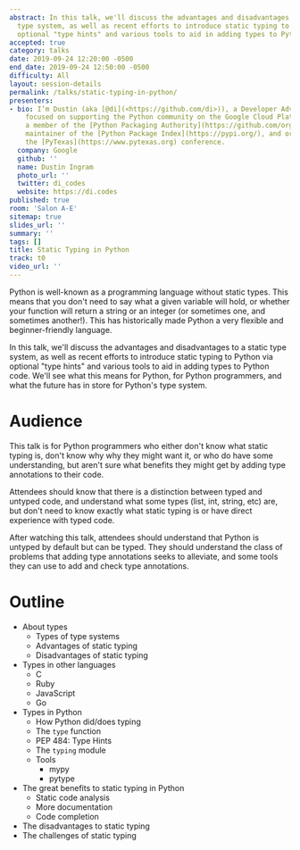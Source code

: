 ```yaml
---
abstract: In this talk, we'll discuss the advantages and disadvantages to a static
  type system, as well as recent efforts to introduce static typing to Python via
  optional "type hints" and various tools to aid in adding types to Python code.
accepted: true
category: talks
date: 2019-09-24 12:20:00 -0500
end_date: 2019-09-24 12:50:00 -0500
difficulty: All
layout: session-details
permalink: /talks/static-typing-in-python/
presenters:
- bio: I’m Dustin (aka [@di](<https://github.com/di>)), a Developer Advocate at Google,
    focused on supporting the Python community on the Google Cloud Platform. I’m also
    a member of the [Python Packaging Authority](https://github.com/orgs/pypa/people),
    maintainer of the [Python Package Index](https://pypi.org/), and organizer for
    the [PyTexas](https://www.pytexas.org) conference.
  company: Google
  github: ''
  name: Dustin Ingram
  photo_url: ''
  twitter: di_codes
  website: https://di.codes
published: true
room: 'Salon A-E'
sitemap: true
slides_url: ''
summary: ''
tags: []
title: Static Typing in Python
track: t0
video_url: ''
---
```


Python is well-known as a programming language without static types. This means that you don't need to say what a given variable will hold, or whether your function will return a string or an integer (or sometimes one, and sometimes another!). This has historically made Python a very flexible and beginner-friendly language.

In this talk, we'll discuss the advantages and disadvantages to a static type system, as well as recent efforts to introduce static typing to Python via optional "type hints" and various tools to aid in adding types to Python code. We'll see what this means for Python, for Python programmers, and what the future has in store for Python's type system.

# Audience

This talk is for Python programmers who either don't know what static typing is, don't know why why they might want it, or who do have some understanding, but aren't sure what benefits they might get by adding type annotations to their code.

Attendees should know that there is a distinction between typed and untyped code, and understand what some types (list, int, string, etc) are, but don't need to know exactly what static typing is or have direct experience with typed code.

After watching this talk, attendees should understand that Python is untyped by default but can be typed. They should understand the class of problems that adding type annotations seeks to alleviate, and some tools they can use to add and check type annotations.

# Outline

* About types
    * Types of type systems
    * Advantages of static typing
    * Disadvantages of static typing
* Types in other languages
    * C
    * Ruby
    * JavaScript
    * Go
* Types in Python
    * How Python did/does typing
    * The `type` function
    * PEP 484: Type Hints
    * The `typing` module
    * Tools
        * mypy
        * pytype
* The great benefits to static typing in Python
    * Static code analysis
    * More documentation
    * Code completion
* The disadvantages to static typing
* The challenges of static typing
